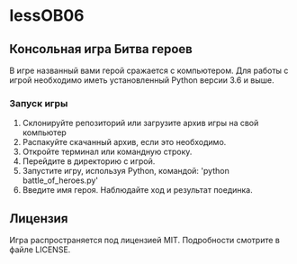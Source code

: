# lessOB06
 ## Консольная игра Битва героев
В игре названный вами герой сражается с компьютером.
Для работы с игрой необходимо иметь установленный Python версии 3.6 и выше.
### Запуск игры
1. Склонируйте репозиторий или загрузите архив игры на свой компьютер
2. Распакуйте скачанный архив, если это необходимо.
3. Откройте терминал или командную строку.
4. Перейдите в директорию с игрой.
5. Запустите игру, используя Python, командой: 'python battle_of_heroes.py'
6. Введите имя героя. Наблюдайте ход и результат поединка.

## Лицензия
Игра распространяется под лицензией MIT. Подробности смотрите в файле LICENSE.
